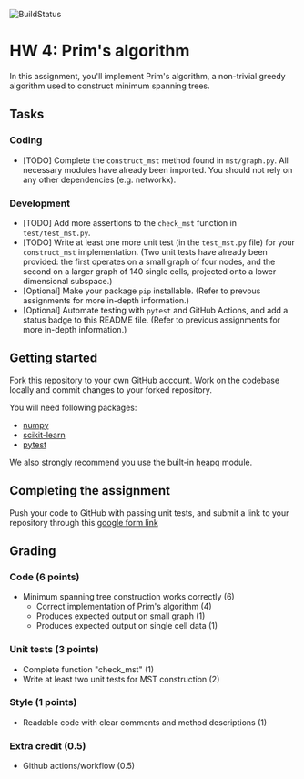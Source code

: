 ![BuildStatus](https://github.com/prathameshchati/HW4-PRIM-MST/actions/workflows/pytest.yml/badge.svg?event=push)

# HW 4: Prim's algorithm

In this assignment, you'll implement Prim's algorithm, a non-trivial greedy algorithm used to construct minimum spanning trees. 

## Tasks

### Coding

* [TODO] Complete the `construct_mst` method found in `mst/graph.py`. All necessary modules have already been imported. You should not rely on any other dependencies (e.g. networkx). 

### Development

* [TODO] Add more assertions to the `check_mst` function in `test/test_mst.py`.
* [TODO] Write at least one more unit test (in the `test_mst.py` file) for your `construct_mst` implementation. (Two unit tests have already been provided: the first operates on a small graph of four nodes, and the second on a larger graph of 140 single cells, projected onto a lower dimensional subspace.)
* [Optional] Make your package `pip` installable. (Refer to prevous assignments for more in-depth information.)
* [Optional] Automate testing with `pytest` and GitHub Actions, and add a status badge to this README file. (Refer to previous assignments for more in-depth information.)

## Getting started

Fork this repository to your own GitHub account. Work on the codebase locally and commit changes to your forked repository. 

You will need following packages:

- [numpy](https://numpy.org/)
- [scikit-learn](https://scikit-learn.org/)
- [pytest](https://docs.pytest.org/en/7.2.x/)

We also strongly recommend you use the built-in [heapq](https://docs.python.org/3/library/heapq.html) module.

## Completing the assignment

Push your code to GitHub with passing unit tests, and submit a link to your repository through this [google form link](https://forms.gle/guyuWE6hsTiz34WTA)

## Grading

### Code (6 points)

* Minimum spanning tree construction works correctly (6)
    * Correct implementation of Prim's algorithm (4)
    * Produces expected output on small graph (1) 
    * Produces expected output on single cell data (1) 

### Unit tests (3 points)

* Complete function "check_mst" (1)
* Write at least two unit tests for MST construction (2)

### Style (1 points)

* Readable code with clear comments and method descriptions (1)

### Extra credit (0.5)

* Github actions/workflow (0.5)
